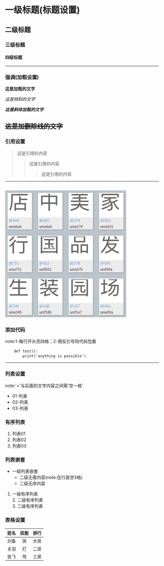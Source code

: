 # 一级标题(标题设置)
## 二级标题
### 三级标题
#### 四级标题
------
### 强调(加粗设置)
**这是加粗的文字**

*这是倾斜的文字*`

***这是斜体加粗的文字***

~~这是加删除线的文字~~
-------------
### 引用设置
>这是引用的内容
>>这是引用的内容
>>>这是引用的内容
--------------
![test](https://github.com/Foxgeek36/markdownTest_01/blob/master/img/ocr.PNG "img test")
------------
### 添加代码
note:1-每行开头空四格；2-用反引号将代码包裹
```
    def test():
        print('anything is possible')
```

--------
### 列表设置
note:'+'与后面的文字内容之间需'空一格'
+ 01-列表
+ 02-列表
+ 03-列表

### 有序列表
1. 列表01
2. 列表02
3. 列表03

### 列表嵌套
+ 一级列表嵌套
   + 二级无需内容(note:在行首空3格)
   + 二级无序内容

1. 一级有序列表  
   2. 二级有序列表  
   3. 二级有序列表

### 表格设置
姓名|技能|排行
--|:--:|--:
刘备|哭|大哥
关羽|打|二哥
张飞|骂|三弟
